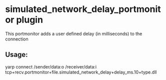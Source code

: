 
simulated_network_delay_portmonitor plugin
======================================================================
This portmonitor adds a user defined delay (in milliseconds) to the connection

Usage:
-----
yarp connect /sender/data:o /receiver/data:i tcp+recv.portmonitor+file.simulated_network_delay+delay_ms.10+type.dll
